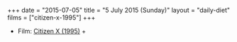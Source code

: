+++
date = "2015-07-05"
title = "5 July 2015 (Sunday)"
layout = "daily-diet"
films = ["citizen-x-1995"]
+++

<ul>
<li class="entry films">Film: <a href="/films/citizen-x-1995">Citizen X (1995)</a> +</li>
</ul>